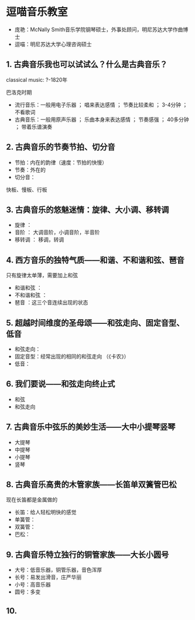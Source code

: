 # 逗喵音乐教室

- 庞艳：McNally Smith音乐学院钢琴硕士，外事处顾问，明尼苏达大学作曲博士
- 逗喵：明尼苏达大学心理咨询硕士

## 1. 古典音乐我也可以试试么？什么是古典音乐？

classical music: ?-1820年

巴洛克时期

- 流行音乐：一般用电子乐器 ； 唱来表达感情       ； 节奏比较柔和 ； 3-4分钟  ； 不看歌词
- 古典音乐：一般用原声乐器 ； 乐曲本身来表达感情 ； 节奏感强     ； 40多分钟 ； 带着乐谱演奏

## 2. 古典音乐的节奏节拍、切分音

- 节拍：内在的韵律（速度：节拍的快慢）
- 节奏：外在的
- 切分音：

快板、慢板、行板

## 3. 古典音乐的悠魅迷情：旋律、大小调、移转调

- 旋律   ：
- 音阶   ： 大调音阶，小调音阶，半音阶
- 移转调 ： 移调，转调

## 4. 西方音乐的独特气质——和谐、不和谐和弦、琶音

只有旋律太单薄，需要加上和弦

- 和谐和弦   ：
- 不和谐和弦 ：
- 琶音       ：这三个音连续出现的状态

## 5. 超越时间维度的圣母颂——和弦走向、固定音型、低音

- 和弦走向：
- 固定音型：经常出现的相同的和弦走向 （《卡农》）
- 低音：

## 6. 我们要说——和弦走向终止式

- 和弦
- 和弦走向

## 7. 古典音乐中弦乐的美妙生活——大中小提琴竖琴

- 大提琴
- 中提琴
- 小提琴
- 竖琴

## 8. 古典音乐高贵的木管家族——长笛单双簧管巴松

现在长笛都是金属做的

- 长笛：给人轻松明快的感觉
- 单簧管：
- 双簧管：
- 巴松：

## 9. 古典音乐特立独行的铜管家族——大长小圆号

- 大号：低音乐器，铜管乐器，音色浑厚
- 长号：易发出滑音，庄严华丽
- 小号：高音乐器
- 圆号：多变

## 10. 
